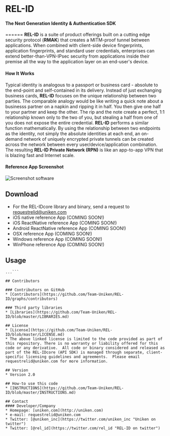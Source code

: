 # REL-ID
#### The Next Generation Identity & Authentication SDK

======
**REL-ID** is a suite of product offerings built on a cutting edge security protocol (**RMAK**) that creates a MITM-proof tunnel between applications.  When combined with client-side device fingerprints, application fingerprints, and standard user credentials, enterprises can extend better-than-VPN-IPsec security from applications inside their premise all the way to the application layer on an end-user's device.  

#### How It Works
Typical identity is analogous to a passport or business card - absolute to the end-point and self-contained in its delivery.  Instead of just exchanging business cards, **REL-ID** focuses on the unique relationship between two parties.  The comparable analogy would be like writing a quick note about a businesss partner on a napkin and ripping it in half.  You then give one half to your partner and keep the other.  The rip and the note create a perfect, 1:1 relationship known only to the two of you, but stealing a half from one of you does not expose the entire credential.  **REL-ID** performs a similar function mathematically. By using the relationship between two endpoints as the identity, not simply the absolute identities at each end, an on-demand network of uniquely encrypted private tunnels can be created across the network between every user/device/application combination.  The resulting **REL-ID Private Network (RPN)** is like an app-to-app VPN that is blazing fast and Internet scale.


#### Reference App Screenshot
![Screenshot software](http://url/screenshot-software.png "screenshot software")

## Download
* For the REL-IDcore library and binary, send a request to requestrelid@uniken.com
* iOS native reference App (COMING SOON!)
* iOS ReactNative reference App (COMING SOON!)
* Android ReactNative reference App (COMING SOON!)
* OSX reference App (COMING SOON!)
* Windows reference App (COMING SOON!)
* WinPhone reference App (COMING SOON!)


## Usage
```$ git clone https://github.com/username/software-project.git
...```

## Contributors

### Contributors on GitHub
* [Contributors](https://github.com/Team-Uniken/REL-ID/graphs/contributors)

### Third party libraries
* [Libraries](https://github.com/Team-Uniken/REL-ID/blob/master/LIBRARIES.md)

## License 
* [License](https://github.com/Team-Uniken/REL-ID/blob/master/LICENSE.md)
* The above linked license is limited to the code provided as part of this repository. There is no warranty or liability offered for this code or any derivative.  All code or binary considered and released as part of the REL-IDcore (API SDK) is managed through separate, client-specific licensing guidelines and agreements.  Please email requestrelid@uniken.com for more information.

## Version 
* Version 2.0

## How-to use this code
* [INSTRUCTIONS](https://github.com/Team-Uniken/REL-ID/blob/master/INSTRUCTIONS.md) 

## Contact
#### Developer/Company
* Homepage: [uniken.com](http://uniken.com)
* e-mail: requestrelid@uniken.com
* Twitter: [@uniken_inc](https://twitter.com/uniken_inc "Uniken on twitter")
* Twitter: [@rel_id](https://twitter.com/rel_id "REL-ID on twitter")